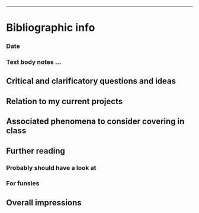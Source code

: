 ----

# Bibliographic info
### Date

### Text body notes ...

## Critical and clarificatory questions and ideas

## Relation to my current projects

## Associated phenomena to consider covering in class

## Further reading
### Probably should have a look at

### For funsies

## Overall impressions

